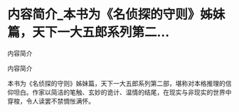 # 内容简介_本书为《名侦探的守则》姊妹篇，天下一大五郎系列第二...

内容简介

内容简介

本书为《名侦探的守则》姊妹篇，天下一大五郎系列第二部，堪称对本格推理的信仰坦白。作家以简洁的笔触、玄妙的诡计、温情的结尾，在现实与非现实的世界中穿梭，令人读罢不禁惆怅满怀。